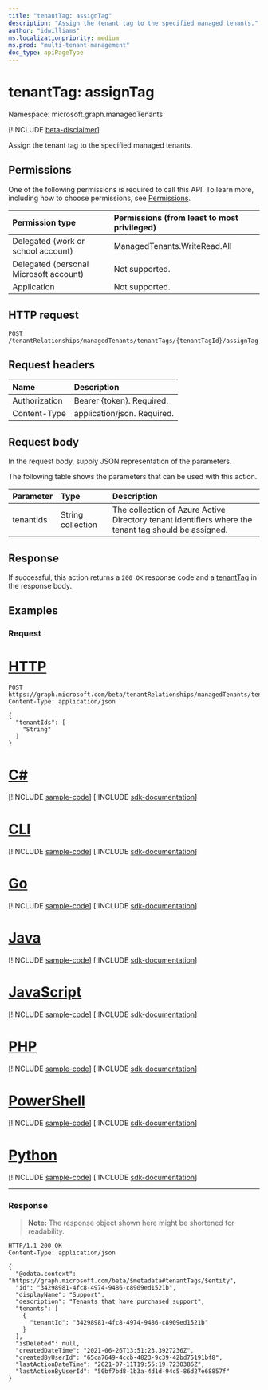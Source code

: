 ```yaml
---
title: "tenantTag: assignTag"
description: "Assign the tenant tag to the specified managed tenants."
author: "idwilliams"
ms.localizationpriority: medium
ms.prod: "multi-tenant-management"
doc_type: apiPageType
---
```


# tenantTag: assignTag
Namespace: microsoft.graph.managedTenants

[!INCLUDE [beta-disclaimer](../../includes/beta-disclaimer.md)]

Assign the tenant tag to the specified managed tenants.

## Permissions
One of the following permissions is required to call this API. To learn more, including how to choose permissions, see [Permissions](/graph/permissions-reference).

|Permission type|Permissions (from least to most privileged)|
|:---|:---|
|Delegated (work or school account)|ManagedTenants.WriteRead.All|
|Delegated (personal Microsoft account)|Not supported.|
|Application|Not supported.|

## HTTP request

<!-- {
  "blockType": "ignored"
}
-->
``` http
POST /tenantRelationships/managedTenants/tenantTags/{tenantTagId}/assignTag
```

## Request headers
|Name|Description|
|:---|:---|
|Authorization|Bearer {token}. Required.|
|Content-Type|application/json. Required.|

## Request body
In the request body, supply JSON representation of the parameters.

The following table shows the parameters that can be used with this action.

|Parameter|Type|Description|
|:---|:---|:---|
|tenantIds|String collection|The collection of Azure Active Directory tenant identifiers where the tenant tag should be assigned.|

## Response

If successful, this action returns a `200 OK` response code and a [tenantTag](../resources/managedtenants-tenanttag.md) in the response body.

## Examples

### Request

# [HTTP](#tab/http)
<!-- {
  "blockType": "request",
  "name": "tenanttag_assigntag"
}
-->
``` http
POST https://graph.microsoft.com/beta/tenantRelationships/managedTenants/tenantTags/{tenantTagId}/assignTag
Content-Type: application/json

{
  "tenantIds": [
    "String"
  ]
}
```

# [C#](#tab/csharp)
[!INCLUDE [sample-code](../includes/snippets/csharp/tenanttag-assigntag-csharp-snippets.md)]
[!INCLUDE [sdk-documentation](../includes/snippets/snippets-sdk-documentation-link.md)]

# [CLI](#tab/cli)
[!INCLUDE [sample-code](../includes/snippets/cli/tenanttag-assigntag-cli-snippets.md)]
[!INCLUDE [sdk-documentation](../includes/snippets/snippets-sdk-documentation-link.md)]

# [Go](#tab/go)
[!INCLUDE [sample-code](../includes/snippets/go/tenanttag-assigntag-go-snippets.md)]
[!INCLUDE [sdk-documentation](../includes/snippets/snippets-sdk-documentation-link.md)]

# [Java](#tab/java)
[!INCLUDE [sample-code](../includes/snippets/java/tenanttag-assigntag-java-snippets.md)]
[!INCLUDE [sdk-documentation](../includes/snippets/snippets-sdk-documentation-link.md)]

# [JavaScript](#tab/javascript)
[!INCLUDE [sample-code](../includes/snippets/javascript/tenanttag-assigntag-javascript-snippets.md)]
[!INCLUDE [sdk-documentation](../includes/snippets/snippets-sdk-documentation-link.md)]

# [PHP](#tab/php)
[!INCLUDE [sample-code](../includes/snippets/php/tenanttag-assigntag-php-snippets.md)]
[!INCLUDE [sdk-documentation](../includes/snippets/snippets-sdk-documentation-link.md)]

# [PowerShell](#tab/powershell)
[!INCLUDE [sample-code](../includes/snippets/powershell/tenanttag-assigntag-powershell-snippets.md)]
[!INCLUDE [sdk-documentation](../includes/snippets/snippets-sdk-documentation-link.md)]

# [Python](#tab/python)
[!INCLUDE [sample-code](../includes/snippets/python/tenanttag-assigntag-python-snippets.md)]
[!INCLUDE [sdk-documentation](../includes/snippets/snippets-sdk-documentation-link.md)]

---

### Response
>**Note:** The response object shown here might be shortened for readability.
<!-- {
  "blockType": "response",
  "truncated": true,
  "@odata.type": "microsoft.graph.managedTenants.tenantTag"
}
-->
``` http
HTTP/1.1 200 OK
Content-Type: application/json

{
  "@odata.context": "https://graph.microsoft.com/beta/$metadata#tenantTags/$entity",
  "id": "34298981-4fc8-4974-9486-c8909ed1521b",
  "displayName": "Support",
  "description": "Tenants that have purchased support",
  "tenants": [
    {
      "tenantId": "34298981-4fc8-4974-9486-c8909ed1521b"
    }
  ],
  "isDeleted": null,
  "createdDateTime": "2021-06-26T13:51:23.3927236Z",
  "createdByUserId": "65ca7649-4ccb-4823-9c39-42bd75191bf8",
  "lastActionDateTime": "2021-07-11T19:55:19.7230386Z",
  "lastActionByUserId": "50bf7bd8-1b3a-4d1d-94c5-86d27e68857f"
}
```
